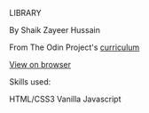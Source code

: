 LIBRARY

By Shaik Zayeer Hussain

From The Odin Project's [curriculum](https://www.theodinproject.com/courses/javascript/lessons/library)

[View on browser](https://zayeer.github.io/Library/)

Skills used:

HTML/CSS3
Vanilla Javascript
